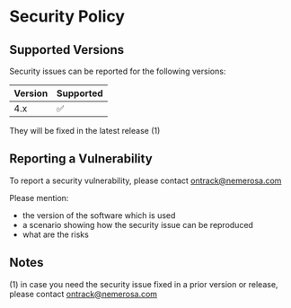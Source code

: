 # Security Policy

## Supported Versions

Security issues can be reported for the following versions:

| Version | Supported          |
| ------- | ------------------ |
| 4.x     | :white_check_mark: |

They will be fixed in the latest release (1)

## Reporting a Vulnerability

To report a security vulnerability, please contact ontrack@nemerosa.com

Please mention:

* the version of the software which is used
* a scenario showing how the security issue can be reproduced
* what are the risks

## Notes

(1) in case you need the security issue fixed in a prior version or release, please contact ontrack@nemerosa.com
